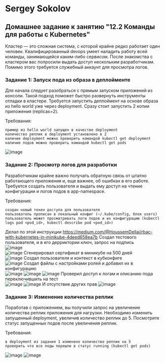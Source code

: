 # Sergey Sokolov
## Домашнее задание к занятию "12.2 Команды для работы с Kubernetes"

Кластер — это сложная система, с которой крайне редко работает один человек. Квалифицированный devops умеет наладить работу всей команды, занимающейся каким-либо сервисом. После знакомства с кластером вас попросили выдать доступ нескольким разработчикам. Помимо этого требуется служебный аккаунт для просмотра логов.
### Задание 1: Запуск пода из образа в деплойменте

Для начала следует разобраться с прямым запуском приложений из консоли. Такой подход поможет быстро развернуть инструменты отладки в кластере. Требуется запустить деплоймент на основе образа из hello world уже через deployment. Сразу стоит запустить 2 копии приложения (replicas=2).

Требования:

    пример из hello world запущен в качестве deployment
    количество реплик в deployment установлено в 2
    наличие deployment можно проверить командой kubectl get deployment
    наличие подов можно проверить командой kubectl get pods  
![image](https://user-images.githubusercontent.com/93119897/202544128-4f3382c9-664e-48c1-8326-867f67d44c6b.png)

### Задание 2: Просмотр логов для разработки

Разработчикам крайне важно получать обратную связь от штатно работающего приложения и, еще важнее, об ошибках в его работе. Требуется создать пользователя и выдать ему доступ на чтение конфигурации и логов подов в app-namespace.

Требования:

    создан новый токен доступа для пользователя
    пользователь прописан в локальный конфиг (~/.kube/config, блок users)
    пользователь может просматривать логи подов и их конфигурацию (kubectl logs pod <pod_id>, kubectl describe pod <pod_id>)

Делал по этой инструкции https://medium.com/@HoussemDellai/rbac-with-kubernetes-in-minikube-4deed658ea7b
Создал тестового пользователя, и в его дерриктории ключ, запрос на подпись  
![image](https://user-images.githubusercontent.com/93119897/202544800-ff425686-223e-4ac8-945c-51f81884b5aa.png)  
![image](https://user-images.githubusercontent.com/93119897/202544870-8ba10cfa-fc23-4172-bdac-07ec4d7abc09.png)
Сгенерировал сертификат в миникубе на 500 дней   
![image](https://user-images.githubusercontent.com/93119897/202545504-a7d8f737-54f6-472c-b9a6-c359bd02da72.png)
Создал пользователя и контекст в кубконфиге  
![image](https://user-images.githubusercontent.com/93119897/202545991-b955ee63-e6f5-45d2-8368-238fb571addc.png)
Создал файлы с настройками ролей и добавил их в конфигурацию  
![image](https://user-images.githubusercontent.com/93119897/202546695-1e139b37-077d-4b14-8c02-1f955b44c313.png)
![image](https://user-images.githubusercontent.com/93119897/202546710-3924393b-f53d-46b0-a1f0-484153d134be.png)
![image](https://user-images.githubusercontent.com/93119897/202546786-ec430a67-7989-4f0e-b203-338d009633b5.png)
Проверил доступ к логам и описанию пода переключившить на тест  
![image](https://user-images.githubusercontent.com/93119897/202547251-d274a41a-a756-4611-bffa-a28678bc327b.png)
![image](https://user-images.githubusercontent.com/93119897/202547310-be4661de-d6ee-47a3-a6bd-ba7836d1d26f.png)
И отсутствие других прав
![image](https://user-images.githubusercontent.com/93119897/202547482-c812bc0c-5c3e-4239-8d5c-3a8de33cb42d.png)

### Задание 3: Изменение количества реплик

Поработав с приложением, вы получили запрос на увеличение количества реплик приложения для нагрузки. Необходимо изменить запущенный deployment, увеличив количество реплик до 5. Посмотрите статус запущенных подов после увеличения реплик.

Требования:

    в deployment из задания 1 изменено количество реплик на 5
    проверить что все поды перешли в статус running (kubectl get pods)  
![image](https://user-images.githubusercontent.com/93119897/202544228-d121d7fe-d7d0-4127-9ed9-b077f64bd487.png)
![image](https://user-images.githubusercontent.com/93119897/202544355-f2019157-3b29-415c-89fd-43acf444c1e7.png)


